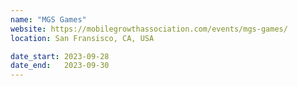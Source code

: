 ```yaml
---
name: "MGS Games"
website: https://mobilegrowthassociation.com/events/mgs-games/
location: San Fransisco, CA, USA

date_start: 2023-09-28
date_end:   2023-09-30
---
```

